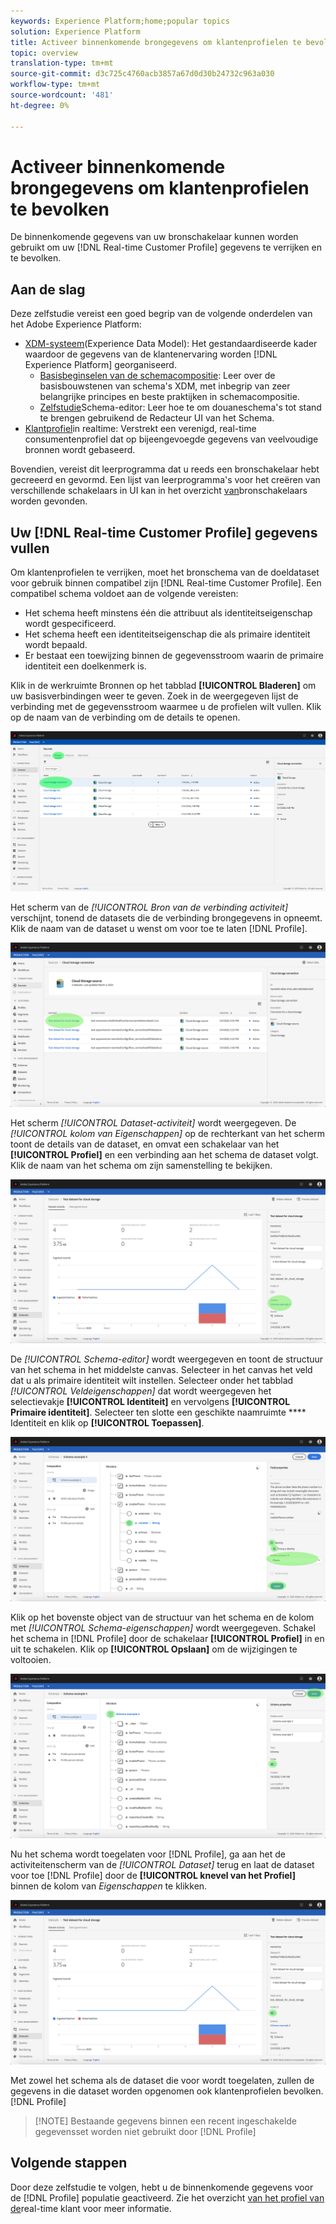 ```yaml
---
keywords: Experience Platform;home;popular topics
solution: Experience Platform
title: Activeer binnenkomende brongegevens om klantenprofielen te bevolken
topic: overview
translation-type: tm+mt
source-git-commit: d3c725c4760acb3857a67d0d30b24732c963a030
workflow-type: tm+mt
source-wordcount: '481'
ht-degree: 0%

---
```



# Activeer binnenkomende brongegevens om klantenprofielen te bevolken

De binnenkomende gegevens van uw bronschakelaar kunnen worden gebruikt om uw [!DNL Real-time Customer Profile] gegevens te verrijken en te bevolken.

## Aan de slag

Deze zelfstudie vereist een goed begrip van de volgende onderdelen van het Adobe Experience Platform:

- [XDM-systeem](../../../xdm/home.md)(Experience Data Model): Het gestandaardiseerde kader waardoor de gegevens van de klantenervaring worden [!DNL Experience Platform] georganiseerd.
   - [Basisbeginselen van de schemacompositie](../../../xdm/schema/composition.md): Leer over de basisbouwstenen van schema&#39;s XDM, met inbegrip van zeer belangrijke principes en beste praktijken in schemacompositie.
   - [Zelfstudie](../../../xdm/tutorials/create-schema-ui.md)Schema-editor: Leer hoe te om douaneschema&#39;s tot stand te brengen gebruikend de Redacteur UI van het Schema.
- [Klantprofiel](../../../profile/home.md)in realtime: Verstrekt een verenigd, real-time consumentenprofiel dat op bijeengevoegde gegevens van veelvoudige bronnen wordt gebaseerd.

Bovendien, vereist dit leerprogramma dat u reeds een bronschakelaar hebt gecreeerd en gevormd.  Een lijst van leerprogramma&#39;s voor het creëren van verschillende schakelaars in UI kan in het overzicht [van](../../home.md)bronschakelaars worden gevonden.

## Uw [!DNL Real-time Customer Profile] gegevens vullen

Om klantenprofielen te verrijken, moet het bronschema van de doeldataset voor gebruik binnen compatibel zijn [!DNL Real-time Customer Profile]. Een compatibel schema voldoet aan de volgende vereisten:

- Het schema heeft minstens één die attribuut als identiteitseigenschap wordt gespecificeerd.
- Het schema heeft een identiteitseigenschap die als primaire identiteit wordt bepaald.
- Er bestaat een toewijzing binnen de gegevensstroom waarin de primaire identiteit een doelkenmerk is.

Klik in de werkruimte Bronnen op het tabblad **[!UICONTROL Bladeren]** om uw basisverbindingen weer te geven. Zoek in de weergegeven lijst de verbinding met de gegevensstroom waarmee u de profielen wilt vullen. Klik op de naam van de verbinding om de details te openen.

![](../../images/tutorials/dataflow/cloud-storage/batch/browse.png)

Het scherm van de *[!UICONTROL Bron van de verbinding activiteit]* verschijnt, tonend de datasets die de verbinding brongegevens in opneemt. Klik de naam van de dataset u wenst om voor toe te laten [!DNL Profile].

![](../../images/tutorials/dataflow/cloud-storage/batch/dataset-dataflow.png)

Het scherm *[!UICONTROL Dataset-activiteit]* wordt weergegeven. De *[!UICONTROL kolom van Eigenschappen]* op de rechterkant van het scherm toont de details van de dataset, en omvat een schakelaar van het **[!UICONTROL Profiel]** en een verbinding aan het schema de dataset volgt. Klik de naam van het schema om zijn samenstelling te bekijken.

![](../../images/tutorials/dataflow/cloud-storage/batch/select-dataset-schema.png)

De *[!UICONTROL Schema-editor]* wordt weergegeven en toont de structuur van het schema in het middelste canvas. Selecteer in het canvas het veld dat u als primaire identiteit wilt instellen. Selecteer onder het tabblad *[!UICONTROL Veldeigenschappen]* dat wordt weergegeven het selectievakje **[!UICONTROL Identiteit]** en vervolgens **[!UICONTROL Primaire identiteit]**. Selecteer ten slotte een geschikte naamruimte **** Identiteit en klik op **[!UICONTROL Toepassen]**.

![](../../images/tutorials/dataflow/cloud-storage/batch/set-schema-identity.png)

Klik op het bovenste object van de structuur van het schema en de kolom met *[!UICONTROL Schema-eigenschappen]* wordt weergegeven. Schakel het schema in [!DNL Profile] door de schakelaar **[!UICONTROL Profiel]** in en uit te schakelen. Klik op **[!UICONTROL Opslaan]** om de wijzigingen te voltooien.

![](../../images/tutorials/dataflow/cloud-storage/batch/enable-profile.png)

Nu het schema wordt toegelaten voor [!DNL Profile], ga aan het de activiteitenscherm van de *[!UICONTROL Dataset]* terug en laat de dataset voor toe [!DNL Profile] door de **[!UICONTROL knevel van het Profiel]** binnen de kolom van *Eigenschappen* te klikken.

![](../../images/tutorials/dataflow/cloud-storage/batch/enable-dataset-profile.png)

Met zowel het schema als de dataset die voor wordt toegelaten, zullen de gegevens in die dataset worden opgenomen ook klantenprofielen bevolken. [!DNL Profile]

>[!NOTE] Bestaande gegevens binnen een recent ingeschakelde gegevensset worden niet gebruikt door [!DNL Profile]

## Volgende stappen

Door deze zelfstudie te volgen, hebt u de binnenkomende gegevens voor de [!DNL Profile] populatie geactiveerd. Zie het overzicht [van het profiel van de](../../../profile/home.md)real-time klant voor meer informatie.